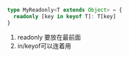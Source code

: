 ```ts
type MyReadonly<T extends Object> = {
  readonly [key in keyof T]: T[key]
}
```
1. readonly 要放在最前面
2. in/keyof可以连着用